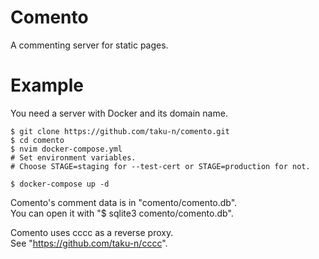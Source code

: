 # Comento
A commenting server for static pages.

Example
=======

You need a server with Docker and its domain name.

```
$ git clone https://github.com/taku-n/comento.git
$ cd comento
$ nvim docker-compose.yml
# Set environment variables.
# Choose STAGE=staging for --test-cert or STAGE=production for not.

$ docker-compose up -d
```

Comento's comment data is in "comento/comento.db".  
You can open it with "$ sqlite3 comento/comento.db".

Comento uses cccc as a reverse proxy.  
See "https://github.com/taku-n/cccc".
